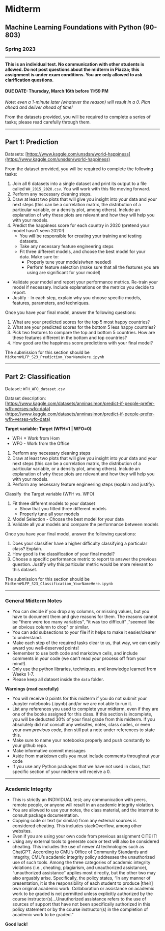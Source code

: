 # Midterm
## Machine Learning Foundations with Python (90-803)
### Spring 2023


---

**This is an individual test. No communication with other students is allowed. Do not post questions about the midterm in Piazza; this assignment is under exam conditions. You are only allowed to ask clarification questions.**

#### DUE DATE: Thursday, March 16th before 11:59 PM

*Note: even a 1-minute later (whatever the reason) will result in a 0. Plan ahead and deliver ahead of time!*

From the datasets provided, you will be required to complete a series of tasks; please read carefully through them.


---

## Part 1: Prediction

Datasets: [https://www.kaggle.com/unsdsn/world-happiness](https://www.kaggle.com/unsdsn/world-happiness)


From the dataset provided, you will be required to complete the following tasks:

1. Join all 6 datasets into a single dataset and print its output to a file called `WH_2015_2020.csv`. You will work with this file moving forward. 
2. Perform any necessary cleaning steps. 
3. Draw at least two plots that will give you insight into your data and your next steps (this can be a correlation matrix, the distribution of a particular variable, or a density plot, among others). Include an explanation of why these plots are relevant and how they will help you with your models.
4. Predict the happiness score for each country in 2020 (pretend your model hasn't seen 2020!)
	- You will be responsible for creating your training and testing datasets.
	- Take any necessary feature engineering steps
	- Fit three different models, and choose the best model for your data. Make sure to:
		- Properly tune your models(when needed)
		- Perform feature selection (make sure that all the features you are using are significant for your model)
- Validate your model and report your performance metrics. Re-train your model if necessary. Include explanations on the metrics you decide to report.
- Justify - In each step, explain why you choose specific models, features, parameters, and techniques.

Once you have your final model, answer the following questions:

1. What are your predicted scores for the top 5 most happy countries? 
2. What are your predicted scores for the bottom 5 less happy countries?
3. Pick two features to compare the top and bottom 5 countries. How are these features different in the bottom and top countries?
4. How good are the happiness score predictions with your final model?

The submission for this section should be `MidtermMLFP_S23_Prediction_YourNameHere.ipynb`

---

## Part 2: Classification

Dataset: `WFH_WFO_dataset.csv`

Dataset description: [https://www.kaggle.com/datasets/anninasimon/predict-if-people-prefer-wfh-verses-wfo-data](https://www.kaggle.com/datasets/anninasimon/predict-if-people-prefer-wfh-verses-wfo-data)

**Target variable: Target (WFH=1 | WFO=0)**

- WFH = Work from Hom
- WFO - Work from the Office

1. Perform any necessary cleaning steps
2. Draw at least two plots that will give you insight into your data and your next steps (this can be a correlation matrix, the distribution of a particular variable, or a density plot, among others). Include an explanation of why these plots are relevant and how they will help you with your models.
3.  Perform any necessary feature engineering steps (explain and justify).

Classify  the Target variable (WFH vs. WFO)

1. Fit three different models to your dataset
	- Show that you fitted three different models
	- Properly tune all your models
2. Model Selection - Choose the best model for your data
3. Validate all your models and compare the performance between models

Once you have your final model, answer the following questions:

1. Does your classifier have a higher difficulty classifying a particular class? Explain.
2. How good is the classification of your final model?
3. Choose a specific performance metric to report to answer the previous question. Justify why this particular metric would be more relevant to this dataset.

The submission for this section should be `MidtermMLFP_S23_Classification_YourNameHere.ipynb`

---

### General Midterm Notes

- You can decide if you drop any columns, or missing values, but you have to document them and give reasons for them. The reasons cannot be "there were too many variables", "it was too difficult" ,"seemed like an obvious column to drop" or similar.
- You can add subsections to your file if it helps to make it easier/clearer to understand.
- Make each step of the required tasks clear to us, that way, we can easily award you well-deserved points! 
- Remember to use both code and markdown cells, and include comments in your code (we can't read your process off from your mind!).
- Only use the python libraries, techniques, and knowledge learned from Weeks 1-7.
- Please keep all dataset inside the `data` folder.


**Warnings (read carefully)**

- You will receive 0 points for this midterm if you do not submit your Jupyter notebooks (.ipynb) and/or we are not able to run it.
- List any references you used to complete your midterm, even if they are one of the books assigned for this class. If this section is incomplete, you will be deducted 30% of your final grade from this midterm. If you absolutely did not consult any websites, notes, class codes, or even your _own previous code_, then still put a note under references to state this.
- Make sure to name your notebooks properly and push constantly to your github repo.
- Make informative commit messages
- Aside from markdown cells you must include comments throughout your code
- If you use any Python packages that we have not used in class, that specific section of your midterm will receive a 0.

---

### Academic Integrity

- This is strictly an INDIVIDUAL test; any communication with peers, remote people, or anyone will result in an academic integrity violation.
- You are allowed to use your notes, the class material, and the internet to consult package documentation.
- Copying code or text (or similar) from any external sources is considered cheating. This includes stackOverflow, among other websites.
- Even if you are using your own code from previous assignment CITE IT!
-  Using any external tools to generate code or text will also be considered cheating. This includes the use of newer AI technologies such as ChatGPT. According to CMU’s Office of Community Standards and Integrity, CMU’s academic integrity policy addresses the unauthorized use of such tools. Among the three categories of academic integrity violations (i.e., cheating, plagiarism, and unauthorized assistance), “unauthorized assistance” applies most directly, but the other two may also arguably arise. Specifically, the policy states, “In any manner of presentation, it is the responsibility of each student to produce [their] own original academic work. Collaboration or assistance on academic work to be graded is not permitted unless explicitly authorized by the course instructor(s)...Unauthorized assistance refers to the use of sources of support that have not been specifically authorized in this policy statement or by the course instructor(s) in the completion of academic work to be graded.”


**Good luck!**
